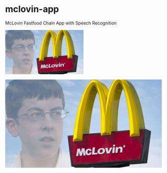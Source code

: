 # mclovin-app
McLovin Fastfood Chain App with Speech Recognition 

<img src="mclovin_logo.png" width=50%>

![](mclovin_logo.png)